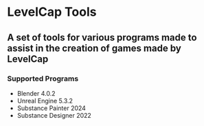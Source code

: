 # LevelCap Tools
A set of tools for various programs made to assist in the creation of games made by LevelCap
-
### Supported Programs
- Blender 4.0.2
- Unreal Engine 5.3.2
- Substance Painter 2024
- Substance Designer 2022
